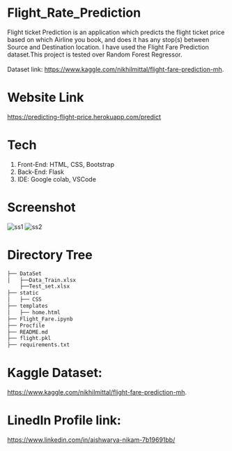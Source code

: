 # Flight_Rate_Prediction
Flight ticket Prediction is an application which predicts the flight ticket price based on which Airline you book, and does it has any stop(s) between Source and Destination location. I have used the Flight Fare Prediction dataset.This project is tested over Random Forest Regressor.<br/><br/> Dataset link: https://www.kaggle.com/nikhilmittal/flight-fare-prediction-mh. 


# Website Link
https://predicting-flight-price.herokuapp.com/predict

# Tech
1. Front-End: HTML, CSS, Bootstrap
2. Back-End: Flask
3. IDE: Google colab, VSCode


# Screenshot
![ss1](https://user-images.githubusercontent.com/75825851/127730522-d59beb59-80b4-4814-a2ef-04077d2e6cf7.PNG)
![ss2](https://user-images.githubusercontent.com/75825851/127730524-12e1f2a6-9c57-4268-80c3-3d06ecb40574.PNG)




# Directory Tree
```bash
├── DataSet
│   ├──Data_Train.xlsx
    ├──Test_set.xlsx
├── static 
│   ├── CSS
├── templates
│   ├── home.html
├── Flight_Fare.ipynb
├── Procfile
├── README.md
├── flight.pkl
├── requirements.txt
```


# Kaggle Dataset:
 https://www.kaggle.com/nikhilmittal/flight-fare-prediction-mh.
 
 
# LinedIn Profile link:
https://www.linkedin.com/in/aishwarya-nikam-7b19691bb/
